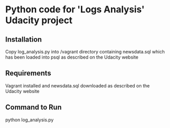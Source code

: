 # Python code for 'Logs Analysis' Udacity project

## Installation

Copy log_analysis.py into /vagrant directory containing newsdata.sql which has been loaded into psql as described on the Udacity website

## Requirements

Vagrant installed and newsdata.sql downloaded as described on the Udacity website

## Command to Run

python log_analysis.py
